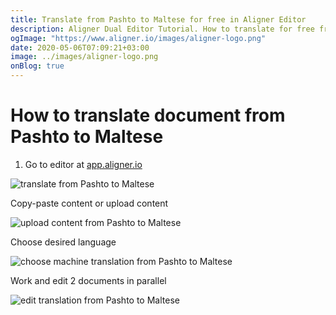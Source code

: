 ```yaml
---
title: Translate from Pashto to Maltese for free in Aligner Editor
description: Aligner Dual Editor Tutorial. How to translate for free from Pashto to Maltese. Aligner is multilingual document management platform. 
ogImage: "https://www.aligner.io/images/aligner-logo.png"
date: 2020-05-06T07:09:21+03:00
image: ../images/aligner-logo.png
onBlog: true
---
```


# How to translate document from Pashto to Maltese

1. Go to editor at [app.aligner.io](https://app.aligner.io "Aligner App web page")

![translate from Pashto to Maltese](../aligner-blank-editor.png "translate from Pashto to Maltese")

Copy-paste content or upload content

![upload content from Pashto to Maltese](../aligner-uploaded-document.png "upload content from Pashto to Maltese")

Choose desired language

![choose machine translation from Pashto to Maltese](../aligner-language-dropdown.png "choose machine translation from Pashto to Maltese")

Work and edit 2 documents in parallel

![edit translation from Pashto to Maltese](../aligner-double-sitded-editor.png "edit translation from Pashto to Maltese")

